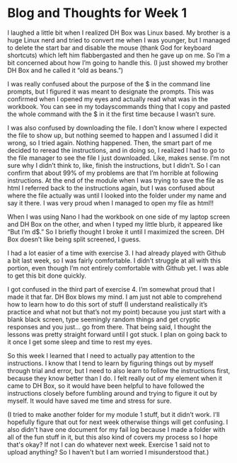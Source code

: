 # Blog and Thoughts for Week 1

I laughed a little bit when I realized DH Box was Linux based. My brother is a huge Linux nerd and tried to convert me when I was younger, but I managed to delete the start bar and disable the mouse (thank God for keyboard shortcuts) which left him flabbergasted and then he gave up on me. So I’m a bit concerned about how I’m going to handle this. (I just showed my brother DH Box and he called it “old as beans.”)

I was really confused about the purpose of the $ in the command line prompts, but I figured it was meant to designate the prompts. This was confirmed when I opened my eyes and actually read what was in the workbook. You can see in my todayscommands thing that I copy and pasted the whole command with the $ in it the first time because I wasn’t sure. 

I was also confused by downloading the file. I don’t know where I expected the file to show up, but nothing seemed to happen and I assumed I did it wrong, so I tried again. Nothing happened. Then, the smart part of me decided to reread the instructions, and in doing so, I realized I had to go to the file manager to see the file I just downloaded. Like, makes sense. I’m not sure why I didn’t think to, like, finish the instructions, but I didn’t. So I can confirm that about 99% of my problems are that I’m horrible at following instructions. At the end of the module when I was trying to save the file as html I referred back to the instructions again, but I was confused about where the file actually was until I looked into the folder under my name and say it there. I was very proud when I managed to open my file as html!!

When I was using Nano I had the workbook on one side of my laptop screen and DH Box on the other, and when I typed my little blurb, it appeared like “But I’m d$.” So I briefly thought I broke it until I maximized the screen. DH Box doesn’t like being split screened, I guess. 

I had a lot easier of a time with exercise 3. I had already played with Github a bit last week, so I was fairly comfortable. I didn’t struggle at all with this portion, even though I’m not entirely comfortable with Github yet. I was able to get this bit done quickly. 

I got confused in the third part of exercise 4. I’m somewhat proud that I made it that far. DH Box blows my mind. I am just not able to comprehend how to learn how to do this sort of stuff (I understand realistically it’s practice and what not but that’s not my point) because you just start with a blank black screen, type seemingly random things and get cryptic responses and you just… go from there. That being said, I thought the lessons was pretty straight forward until I got stuck. I plan on going back to it once I get some sleep and time to rest my eyes.

So this week I learned that I need to actually pay attention to the instructions. I know that I tend to learn by figuring things out by myself through trial and error, but I need to also learn to follow the instructions first, because they know better than I do. I felt really out of my element when it came to DH Box, so it would have been helpful to have followed the instructions closely before fumbling around and trying to figure it out by myself. It would have saved me time and stress for sure. 

(I tried to make another folder for my module 1 stuff, but it didn’t work. I’ll hopefully figure that out for next week otherwise things will get confusing. I also didn't have one document for my fail log because I made a folder with all of the fun stuff in it, but this also kind of covers my process so I hope that's okay? If not I can do whatever next week. Exercise 1 said not to upload anything? So I haven't but I am worried I misunderstood that.)
